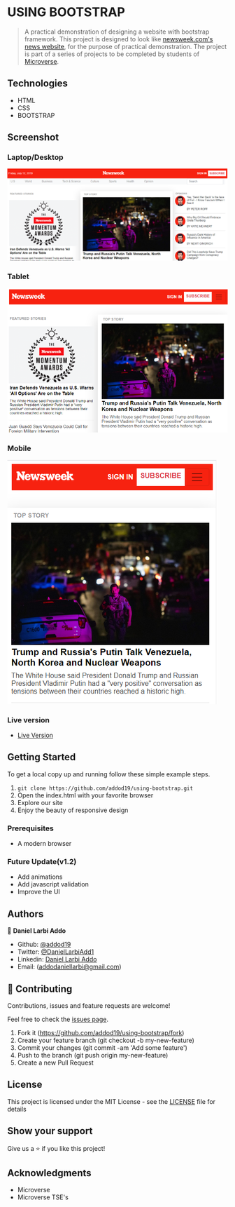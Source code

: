 # USING BOOTSTRAP

> A practical demonstration of designing a website with bootstrap framework.
This project is designed to look like [newsweek.com's news website](https://www.newsweek.com/), for the purpose of practical demonstration.
The project is part of a series of projects to be completed by students of [Microverse](https://www.microverse.org/ "The Global School for Remote Software Developers!").

## Technologies

- HTML
- CSS
- BOOTSTRAP

## Screenshot

### Laptop/Desktop
<img src="assets/images/nl.PNG" alt="large">

### Tablet
<img src="assets/images/nm.PNG" alt="medium">

### Mobile
<img src="assets/images/ns.PNG" alt="small">


### Live version

* [Live Version](https://addod19.github.io/using-bootstrap/)

## Getting Started

To get a local copy up and running follow these simple example steps.

1. ``` git clone https://github.com/addod19/using-bootstrap.git ```
2. Open the index.html with your favorite browser
3. Explore our site
4. Enjoy the beauty of responsive design

### Prerequisites

- A modern browser

### Future Update(v1.2)

- Add animations
- Add javascript validation
- Improve the UI

## Authors

👤 **Daniel Larbi Addo**

- Github: [@addod19](https://github.com/addod19)
- Twitter: [@DanielLarbiAdd1](https://twitter.com/DanielLarbiAdd1)
- Linkedin: [Daniel Larbi Addo](https://linkedin.com/in/daniel-larbi-addo/)
- Email: (addodaniellarbi@gmail.com)

## 🤝 Contributing

Contributions, issues and feature requests are welcome!

Feel free to check the [issues page](https://github.com/addod19/using-bootstrap/issues).


1. Fork it (https://github.com/addod19/using-bootstrap/fork)
2. Create your feature branch (git checkout -b my-new-feature)
3. Commit your changes (git commit -am 'Add some feature')
4. Push to the branch (git push origin my-new-feature)
5. Create a new Pull Request


## License

This project is licensed under the MIT License - see the [LICENSE](./LICENSE.md) file for details


## Show your support

Give us a ⭐️ if you like this project!

## Acknowledgments

- Microverse
- Microverse TSE's

